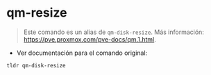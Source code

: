 # qm-resize

> Este comando es un alias de `qm-disk-resize`.
> Más información: <https://pve.proxmox.com/pve-docs/qm.1.html>.

- Ver documentación para el comando original:

`tldr qm-disk-resize`

